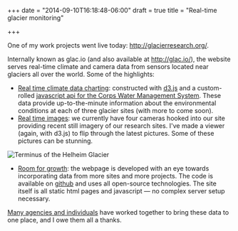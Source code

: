 +++
date = "2014-09-10T16:18:48-06:00"
draft = true
title = "Real-time glacier monitoring"

+++

One of my work projects went live today: http://glacierresearch.org/.

Internally known as glac.io (and also available at http://glac.io/), the website serves real-time climate and camera data from sensors located near glaciers all over the world.
Some of the highlights:

- [Real time climate data charting](http://glacierresearch.org/locations/hubbard/data.html): constructed with [d3.js](http://d3js.org/) and a custom-rolled [javascript api for the Corps Water Management System](https://github.com/gadomski/cwms-jsonapi).
  These data provide up-to-the-minute information about the environmental conditions at each of three glacier sites (with more to come soon).
- [Real time images](http://glacierresearch.org/locations/helheim/realtime-images-terminus.html): we currently have four cameras hooked into our site providing recent still imagery of our research sites.
  I've made a viewer (again, with d3.js) to flip through the latest pictures.
  Some of these pictures can be stunning.

![Terminus of the Helheim Glacier](/images/helheim-terminus.jpg)

- [Room for growth](http://glacierresearch.org/locations/): the webpage is developed with an eye towards incorporating data from more sites and more projects.
  The code is available on [github](https://github.com/gadomski/glac.io) and uses all open-source technologies.
  The site itself is all static html pages and javascript &mdash; no complex server setup necessary.

[Many agencies and individuals](http://glacierresearch.org/collaborators.html) have worked together to bring these data to one place, and I owe them all a thanks.
